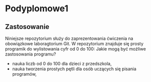 # Podyplomowe1
## Zastosowanie
Niniejsze repozytorium służy do zaprezentowania ćwiczenia na obowiązkowe laboragtorium Git.
W repozytorium znajduje się prosty programik do wylistowania cyfr od 0 do 100:
Jakie mogą być możliwe zastosowania programu?
- nauka liczb od 0 do 100 dla dzieci z przedszkola,
- nauka tworzenia prostych pętli dla osób uczących się pisania programów,

